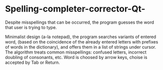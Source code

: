 # Spelling-completer-corrector-Qt-
Despite misspellings that can be occurred, the program guesses the word that user is trying to type.

Minimalist design (a-la notepad), the program searches variants of entered word, (based on the coincidence of the already entered letters with prefixes of words in the dictionary), and offers them in a list of strings under cursor. The algorithm treats common misspellings: confused letters, incorrect doubling of consonants, etc. Word is choosed by arrow keys, choise is accepted by Tab or Return.
